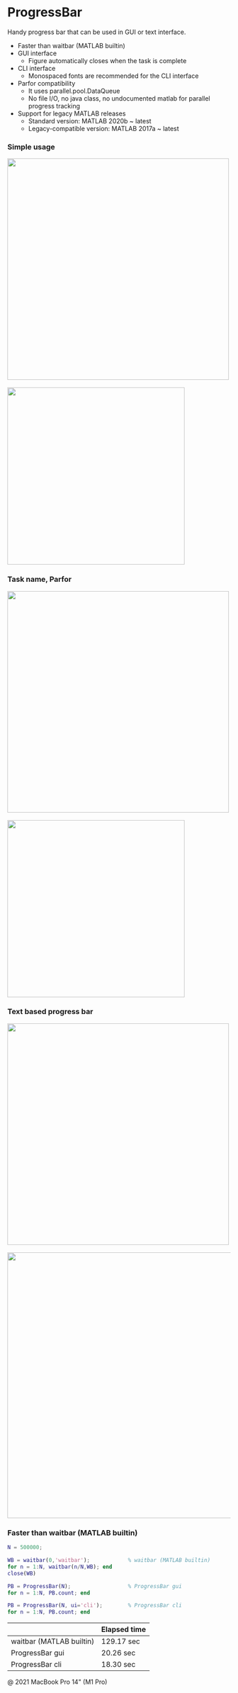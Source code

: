# ProgressBar

Handy progress bar that can be used in GUI or text interface.

- Faster than waitbar (MATLAB builtin)
- GUI interface
  - Figure automatically closes when the task is complete
- CLI interface
  - Monospaced fonts are recommended for the CLI interface
- Parfor compatibility
  - It uses parallel.pool.DataQueue
  - No file I/O, no java class, no undocumented matlab for parallel progress tracking
- Support for legacy MATLAB releases
  - Standard version: MATLAB 2020b ~ latest
  - Legacy-compatible version: MATLAB 2017a ~ latest


### Simple usage

<img width="500" src="https://github.com/elgar328/matlab-code-examples/assets/93251045/d959e4ca-aa61-411d-9b69-48ea8b5c054b">  
<br> <br>
<img width="400" src="https://github.com/elgar328/matlab-code-examples/assets/93251045/b1e0e70c-40df-44e6-8c2f-963eca586dd7">  


### Task name, Parfor

<img width="500" src="https://github.com/elgar328/matlab-code-examples/assets/93251045/842a74fc-ac31-4f09-9772-c5f5aac65dbe">  
<br> <br>
<img width="400" src="https://github.com/elgar328/matlab-code-examples/assets/93251045/a1293838-36b5-4375-a69a-42e4bfe94018">  


### Text based progress bar

<img width="500" src="https://github.com/elgar328/matlab-code-examples/assets/93251045/062b81d1-b640-45d7-b6e2-6521a3259dca">  
<br> <br>
<img width="600" src="https://github.com/elgar328/matlab-code-examples/assets/93251045/08df69d2-f074-47da-b4cb-7eca3f37a7de">  


### Faster than waitbar (MATLAB builtin)

```matlab
N = 500000;

WB = waitbar(0,'waitbar');            % waitbar (MATLAB builtin)
for n = 1:N, waitbar(n/N,WB); end
close(WB)

PB = ProgressBar(N);                  % ProgressBar gui
for n = 1:N, PB.count; end

PB = ProgressBar(N, ui='cli');        % ProgressBar cli
for n = 1:N, PB.count; end
```

| |Elapsed time|
|------|------|
|waitbar (MATLAB builtin)|129.17 sec|
|ProgressBar gui|20.26 sec|
|ProgressBar cli|18.30 sec|

@ 2021 MacBook Pro 14" (M1 Pro)
